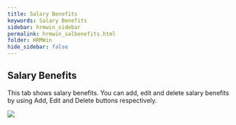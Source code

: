 ```yaml
---
title: Salary Benefits
keywords: Salary Benefits
sidebar: hrmwin_sidebar
permalink: hrmwin_salbenefits.html
folder: HRMWin   
hide_sidebar: false
---
```


## Salary Benefits

This tab shows salary benefits. You can add, edit and delete salary benefits by using Add, Edit and Delete buttons respectively.


![](http://docs.risersoft.com/hrmnirvana/ImagesExt/image8_218.jpg)
